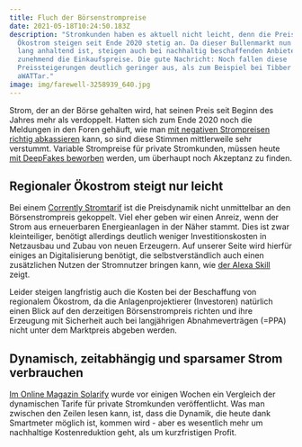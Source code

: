 ```yaml
---
title: Fluch der Börsenstrompreise
date: 2021-05-18T10:24:50.183Z
description: "Stromkunden haben es aktuell nicht leicht, denn die Preise für
  Ökostrom steigen seit Ende 2020 stetig an. Da dieser Bullenmarkt nun recht
  lang anhaltend ist, steigen auch bei nachhaltig beschaffenden Anbietern
  zunehmend die Einkaufspreise. Die gute Nachricht: Noch fallen diese
  Preissteigerungen deutlich geringer aus, als zum Beispiel bei Tibber und
  aWATTar."
image: img/farewell-3258939_640.jpg
---
```

Strom, der an der Börse gehalten wird, hat seinen Preis seit Beginn des Jahres mehr als verdoppelt. Hatten sich zum Ende 2020 noch die Meldungen in den Foren gehäuft, wie man [mit negativen Strompreisen richtig abkassieren](https://www.goingelectric.de/forum/viewtopic.php?t=39704&start=370) kann, so sind diese Stimmen mittlerweile sehr verstummt. Variable Strompreise für private Stromkunden, müssen heute [mit DeepFakes beworben](https://meedia.de/2021/05/18/deepfakes-in-der-werbung-keine-gute-idee/) werden, um überhaupt noch Akzeptanz zu finden.

## Regionaler Ökostrom steigt nur leicht 

Bei einem [Corrently Stromtarif](https://corrently.de/l/neukunde.html) ist die Preisdynamik nicht unmittelbar an den Börsenstrompreis gekoppelt. Viel eher geben wir einen Anreiz, wenn der Strom aus erneuerbaren Energieanlagen in der Näher stammt. Dies ist zwar kleinteiliger, benötigt allerdings deutlich weniger Investitionskosten in Netzausbau und Zubau von neuen Erzeugern. Auf unserer Seite wird hierfür einiges an Digitalisierung benötigt, die selbstverständlich auch einen zusätzlichen Nutzen der Stromnutzer bringen kann, wie [der Alexa Skill](https://www.amazon.de/StromDAO-Corrently/dp/B07N2H61DP) zeigt.

Leider steigen langfristig auch die Kosten bei der Beschaffung von regionalem Ökostrom, da die Anlagenprojektierer (Investoren) natürlich einen Blick auf den derzeitigen Börsenstrompreis richten und ihre Erzeugung mit Sicherheit auch bei langjährigen Abnahmeverträgen (=PPA) nicht unter dem Marktpreis abgeben werden. 

## Dynamisch, zeitabhängig und sparsamer Strom verbrauchen

[Im Online Magazin Solarify](https://www.solarify.eu/2021/04/21/810-dynamisch-zeitabhaengig-und-sparsamer-strom-verbrauchen/) wurde vor einigen Wochen ein Vergleich der dynamischen Tarife für private Stromkunden veröffentlicht. Was man zwischen den Zeilen lesen kann, ist, dass die Dynamik, die heute dank Smartmeter möglich ist, kommen wird - aber es wesentlich mehr um nachhaltige Kostenreduktion geht, als um kurzfristigen Profit.